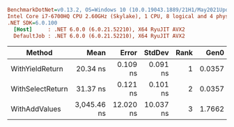 ``` ini

BenchmarkDotNet=v0.13.2, OS=Windows 10 (10.0.19043.1889/21H1/May2021Update)
Intel Core i7-6700HQ CPU 2.60GHz (Skylake), 1 CPU, 8 logical and 4 physical cores
.NET SDK=6.0.100
  [Host]     : .NET 6.0.0 (6.0.21.52210), X64 RyuJIT AVX2
  DefaultJob : .NET 6.0.0 (6.0.21.52210), X64 RyuJIT AVX2


```
|           Method |        Mean |     Error |    StdDev | Rank |   Gen0 | Allocated |
|----------------- |------------:|----------:|----------:|-----:|-------:|----------:|
|  WithYieldReturn |    20.34 ns |  0.109 ns |  0.091 ns |    1 | 0.0357 |     112 B |
| WithSelectReturn |    31.37 ns |  0.121 ns |  0.101 ns |    2 | 0.0357 |     112 B |
|    WithAddValues | 3,045.46 ns | 12.020 ns | 10.037 ns |    3 | 1.7662 |    5544 B |
